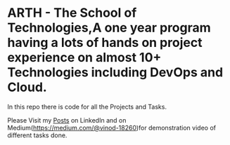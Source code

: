 # ARTH - The School of Technologies,A one year program having a lots of hands on project experience on almost 10+ Technologies including DevOps and Cloud.
In this repo there is code for all the Projects and Tasks.

Please Visit my [Posts](https://www.linkedin.com/in/vinod-kumar-29a5471b7/recent-activity/shares/) on LinkedIn and on Medium(https://medium.com/@vinod-18260)for demonstration video of different tasks done.
